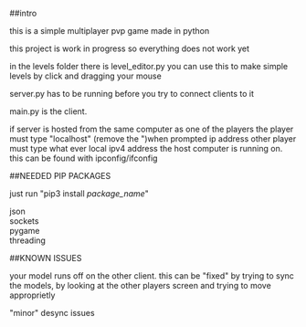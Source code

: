 ##intro

this is a simple multiplayer pvp game made in python
  
this project is work in progress so everything does not work yet
  

in the levels folder there is level_editor.py
you can use this to make simple levels by click and dragging your mouse

  

server.py has to be running before you try to connect clients to it

  
main.py is the client. 


  
if server is hosted from the same computer as one of the players the player must type "localhost" (remove the ")when prompted ip address
other player must type what ever local ipv4 address the host computer is running on. this can be found with ipconfig/ifconfig

  



  
##NEEDED PIP PACKAGES

just run "pip3 install *package_name*"

json  
sockets  
pygame  
threading  

  





##KNOWN ISSUES
    
your model runs off on the other client.
this can be "fixed" by trying to sync the models, by looking at the other players screen and trying to move approprietly
  
  
  
"minor" desync issues

